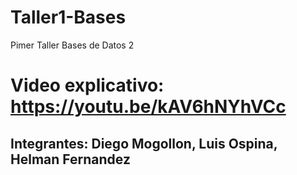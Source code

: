 # Taller1-Bases
Pimer Taller Bases de Datos 2
# Video explicativo: https://youtu.be/kAV6hNYhVCc
## Integrantes: Diego Mogollon, Luis Ospina, Helman Fernandez
